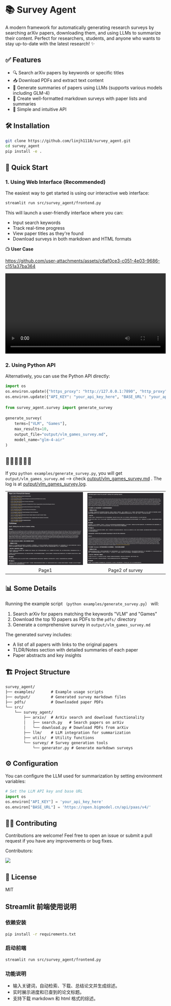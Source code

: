 # 📚 Survey Agent

A modern framework for automatically generating research surveys by searching arXiv papers, downloading them, and using LLMs to summarize their content. Perfect for researchers, students, and anyone who wants to stay up-to-date with the latest research! ✨

## ✅ Features

- 🔍 Search arXiv papers by keywords or specific titles
- 📥 Download PDFs and extract text content
- 🤖 Generate summaries of papers using LLMs (supports various models including GLM-4)
- 📝 Create well-formatted markdown surveys with paper lists and summaries
- 🚀 Simple and intuitive API

## 🛠️ Installation

```bash
git clone https://github.com/linjh1118/survey_agent.git
cd survey_agent
pip install -e .
```

## 🚀 Quick Start

### 1. Using Web Interface (Recommended)

The easiest way to get started is using our interactive web interface:

```bash
streamlit run src/survey_agent/frontend.py
```

This will launch a user-friendly interface where you can:

- Input search keywords
- Track real-time progress
- View paper titles as they're found
- Download surveys in both markdown and HTML formats

📺 **User Case**

https://github.com/user-attachments/assets/c6af0ce3-c051-4e03-9686-c151a37ba364

<video width="100%" controls>
  <source src="output/demo.mp4" type="video/mp4">
  Your browser does not support the video tag.
</video>

### 2. Using Python API

Alternatively, you can use the Python API directly:

```python
import os
os.environ.update({"https_proxy": "http://127.0.0.1:7890", "http_proxy": "http://127.0.0.1:7890"})
os.environ.update({"API_KEY": "your_api_key_here", "BASE_URL": "your_api_url"})

from survey_agent.survey import generate_survey

generate_survey(
    terms=["VLM", "Games"],
    max_results=10,
    output_file="output/vlm_games_survey.md",
    model_name="glm-4-air"
)
```

## 🏃🏻‍♀️🏃🏻‍♀️

 If you `python examples/generate_survey.py`, you will get `output/vlm_games_survey.md`
--> check [output/vlm_games_survey.md](output/vlm_games_survey.md) . The log is at [output/vlm_games_survey.log](output/vlm_games_survey.log).

<table>
  <tr>
    <td><img src="output/vlm_game.png" alt="Column Toggle"></td>
    <td><img src="output/vlm_game2.png" alt="Expanded View"></td>
  </tr>
  <tr>
    <td align="center">Page1</td>
    <td align="center">Page2 of survey</td>
  </tr>
</table>


## 📊 Some Details

Running the example script `（python examples/generate_survey.py`） will:

1. Search arXiv for papers matching the keywords "VLM" and "Games"
2. Download the top 10 papers as PDFs to the `pdfs/` directory
3. Generate a comprehensive survey in `output/vlm_games_survey.md`

The generated survey includes:

- A list of all papers with links to the original papers
- TLDR/Notes section with detailed summaries of each paper
- Paper abstracts and key insights


## 🏗️ Project Structure

```
survey_agent/
├── examples/       # Example usage scripts
├── output/         # Generated survey markdown files
├── pdfs/           # Downloaded paper PDFs
└── src/
    └── survey_agent/
        ├── arxiv/  # ArXiv search and download functionality
        │   ├── search.py   # Search papers on arXiv
        │   └── download.py # Download PDFs from arXiv
        ├── llm/    # LLM integration for summarization
        ├── utils/  # Utility functions
        └── survey/ # Survey generation tools
            └── generator.py # Generate markdown surveys
```

## ⚙️ Configuration

You can configure the LLM used for summarization by setting environment variables:

```python
# Set the LLM API key and base URL
import os
os.environ["API_KEY"] = 'your_api_key_here'
os.environ["BASE_URL"] = 'https://open.bigmodel.cn/api/paas/v4/'
```

## 🙋‍♂️ Contributing

Contributions are welcome! Feel free to open an issue or submit a pull request if you have any improvements or bug fixes.

Contributors:

<a href="https://github.com/linjh1118/survey_agent/graphs/contributors">
  <img src="https://contrib.rocks/image?repo=linjh1118/survey_agent" />
</a>

## 📜 License

MIT

## Streamlit 前端使用说明

### 依赖安装

```bash
pip install -r requirements.txt
```

### 启动前端

```bash
streamlit run src/survey_agent/frontend.py
```

### 功能说明

- 输入关键词，自动检索、下载、总结论文并生成综述。
- 实时展示进度和已查到的论文标题。
- 支持下载 markdown 和 html 格式的综述。
